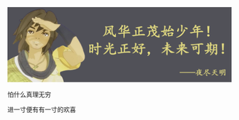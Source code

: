 <!--
 * @Author: zhimin
 * @Date: 2020-12-07 16:54:55
 * @LastEditors: zhimin
 * @LastEditTime: 2020-12-07 17:29:55
 * @FilePath: \docs\_coverpage.md
-->
![logo](./img/time.png)
<P>怕什么真理无穷</P>
<p>进一寸便有有一寸的欢喜</p>   
